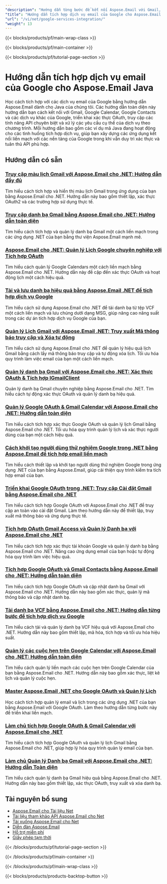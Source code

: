 ```yaml
---
"description": "Hướng dẫn từng bước để kết nối Aspose.Email với Gmail, Google Calendar, Google Contacts và các dịch vụ Google khác trong các ứng dụng Java."
"title": "Hướng dẫn tích hợp dịch vụ email của Google cho Aspose.Email Java"
"url": "/vi/net/google-services-integration/"
"weight": 13
---
```


{{< blocks/products/pf/main-wrap-class >}}

{{< blocks/products/pf/main-container >}}

{{< blocks/products/pf/tutorial-page-section >}}
# Hướng dẫn tích hợp dịch vụ email của Google cho Aspose.Email Java

Học cách tích hợp với các dịch vụ email của Google bằng hướng dẫn Aspose.Email dành cho Java của chúng tôi. Các hướng dẫn toàn diện này hướng dẫn bạn cách kết nối với Gmail, Google Calendar, Google Contacts và các dịch vụ khác của Google, triển khai xác thực OAuth, truy cập các tính năng API chuyên biệt và xử lý các yêu cầu cụ thể của dịch vụ theo chương trình. Mỗi hướng dẫn bao gồm các ví dụ mã Java đang hoạt động cho các tình huống tích hợp dịch vụ, giúp bạn xây dựng các ứng dụng kết nối liền mạch với các nền tảng của Google trong khi vẫn duy trì xác thực và tuân thủ API phù hợp.

## Hướng dẫn có sẵn

### [Truy cập màu lịch Gmail với Aspose.Email cho .NET: Hướng dẫn đầy đủ](./access-gmail-calendar-colors-aspose-email-dotnet/)
Tìm hiểu cách tích hợp và hiển thị màu lịch Gmail trong ứng dụng của bạn bằng Aspose.Email cho .NET. Hướng dẫn này bao gồm thiết lập, xác thực OAuth2 và các trường hợp sử dụng thực tế.

### [Truy cập danh bạ Gmail bằng Aspose.Email cho .NET: Hướng dẫn toàn diện](./access-gmail-contacts-aspose-email-dotnet/)
Tìm hiểu cách tích hợp và quản lý danh bạ Gmail một cách liền mạch trong các ứng dụng .NET của bạn bằng thư viện Aspose.Email mạnh mẽ.

### [Aspose.Email cho .NET: Quản lý Lịch Google chuyên nghiệp với Tích hợp OAuth](./aspose-email-net-google-oauth-calendar-management/)
Tìm hiểu cách quản lý Google Calendars một cách liền mạch bằng Aspose.Email cho .NET. Hướng dẫn này đề cập đến xác thực OAuth và hoạt động lịch một cách hiệu quả.

### [Tải và lưu danh bạ hiệu quả bằng Aspose.Email .NET để tích hợp dịch vụ Google](./load-save-contacts-aspose-email-net/)
Tìm hiểu cách sử dụng Aspose.Email cho .NET để tải danh bạ từ tệp VCF một cách liền mạch và lưu chúng dưới dạng MSG, giúp nâng cao năng suất trong các dự án tích hợp dịch vụ Google của bạn.

### [Quản lý Lịch Gmail với Aspose.Email .NET: Truy xuất Mã thông báo truy cập và Xóa tự động](./gmail-management-access-token-calendar-deletion-aspose-email-net/)
Tìm hiểu cách sử dụng Aspose.Email cho .NET để quản lý hiệu quả lịch Gmail bằng cách lấy mã thông báo truy cập và tự động xóa lịch. Tối ưu hóa quy trình làm việc email của bạn một cách liền mạch.

### [Quản lý danh bạ Gmail với Aspose.Email cho .NET: Xác thực OAuth & Tích hợp IGmailClient](./mastering-gmail-contact-management-aspose-email-net/)
Quản lý danh bạ Gmail chuyên nghiệp bằng Aspose.Email cho .NET. Tìm hiểu cách tự động xác thực OAuth và quản lý danh bạ hiệu quả.

### [Quản lý Google OAuth & Gmail Calendar với Aspose.Email cho .NET: Hướng dẫn toàn diện](./google-oauth-gmail-calendar-management-aspose-email-dotnet/)
Tìm hiểu cách tích hợp xác thực Google OAuth và quản lý lịch Gmail bằng Aspose.Email cho .NET. Tối ưu hóa quy trình quản lý lịch và xác thực người dùng của bạn một cách hiệu quả.

### [Cách khởi tạo người dùng thử nghiệm Google trong .NET bằng Aspose.Email để tích hợp email liền mạch](./initialize-google-test-user-dotnet-aspose-email/)
Tìm hiểu cách thiết lập và khởi tạo người dùng thử nghiệm Google trong ứng dụng .NET của bạn bằng Aspose.Email, giúp cải thiện quy trình kiểm tra tích hợp email của bạn.

### [Triển khai Google OAuth trong .NET: Truy cập Cài đặt Gmail bằng Aspose.Email cho .NET](./google-oauth-aspose-email-net-access-gmail-settings/)
Tìm hiểu cách tích hợp Google OAuth với Aspose.Email cho .NET để truy cập an toàn vào cài đặt Gmail. Làm theo hướng dẫn này để thiết lập, truy xuất mã thông báo và ứng dụng thực tế.

### [Tích hợp OAuth Gmail Access và Quản lý Danh bạ với Aspose.Email cho .NET](./oauth-gmail-access-contact-management-aspose-email-net/)
Tìm hiểu cách tích hợp xác thực tài khoản Google và quản lý danh bạ bằng Aspose.Email cho .NET. Nâng cao ứng dụng email của bạn hoặc tự động hóa quy trình làm việc hiệu quả.

### [Tích hợp Google OAuth và Gmail Contacts bằng Aspose.Email cho .NET: Hướng dẫn toàn diện](./google-oauth-gmail-contacts-aspose-email-net/)
Tìm hiểu cách tích hợp Google OAuth và cập nhật danh bạ Gmail với Aspose.Email cho .NET. Hướng dẫn này bao gồm xác thực, quản lý mã thông báo và cập nhật danh bạ.

### [Tải danh bạ VCF bằng Aspose.Email cho .NET: Hướng dẫn từng bước để tích hợp dịch vụ Google](./load-vcf-contacts-aspose-email-net-guide/)
Tìm hiểu cách tải và quản lý danh bạ VCF hiệu quả với Aspose.Email cho .NET. Hướng dẫn này bao gồm thiết lập, mã hóa, tích hợp và tối ưu hóa hiệu suất.

### [Quản lý các cuộc hẹn trên Google Calendar với Aspose.Email cho .NET: Hướng dẫn toàn diện](./manage-google-calendar-aspose-email-dotnet/)
Tìm hiểu cách quản lý liền mạch các cuộc hẹn trên Google Calendar của bạn bằng Aspose.Email cho .NET. Hướng dẫn này bao gồm xác thực, liệt kê lịch và quản lý cuộc hẹn.

### [Master Aspose.Email .NET cho Google OAuth và Quản lý Lịch](./master-aspose-email-net-google-oauth-calendar-management/)
Học cách tích hợp quản lý email và lịch trong các ứng dụng .NET của bạn bằng Aspose.Email với Google OAuth. Làm theo hướng dẫn từng bước này để triển khai liền mạch.

### [Làm chủ tích hợp Google OAuth & Gmail Calendar với Aspose.Email cho .NET](./master-google-oauth-gmail-calendar-aspose-email-net/)
Tìm hiểu cách tích hợp Google OAuth và quản lý lịch Gmail bằng Aspose.Email cho .NET, giúp hợp lý hóa quy trình quản lý email của bạn.

### [Làm chủ Quản lý Danh bạ Gmail với Aspose.Email cho .NET: Hướng dẫn Toàn diện](./gmail-contacts-management-aspose-email-net/)
Tìm hiểu cách quản lý danh bạ Gmail hiệu quả bằng Aspose.Email cho .NET. Hướng dẫn này bao gồm thiết lập, xác thực OAuth, truy xuất và xóa danh bạ.

## Tài nguyên bổ sung

- [Aspose.Email cho Tài liệu Net](https://docs.aspose.com/email/net/)
- [Tài liệu tham khảo API Aspose.Email cho Net](https://reference.aspose.com/email/net/)
- [Tải xuống Aspose.Email cho Net](https://releases.aspose.com/email/net/)
- [Diễn đàn Aspose.Email](https://forum.aspose.com/c/email)
- [Hỗ trợ miễn phí](https://forum.aspose.com/)
- [Giấy phép tạm thời](https://purchase.aspose.com/temporary-license/)

{{< /blocks/products/pf/tutorial-page-section >}}

{{< /blocks/products/pf/main-container >}}

{{< /blocks/products/pf/main-wrap-class >}}

{{< blocks/products/products-backtop-button >}}